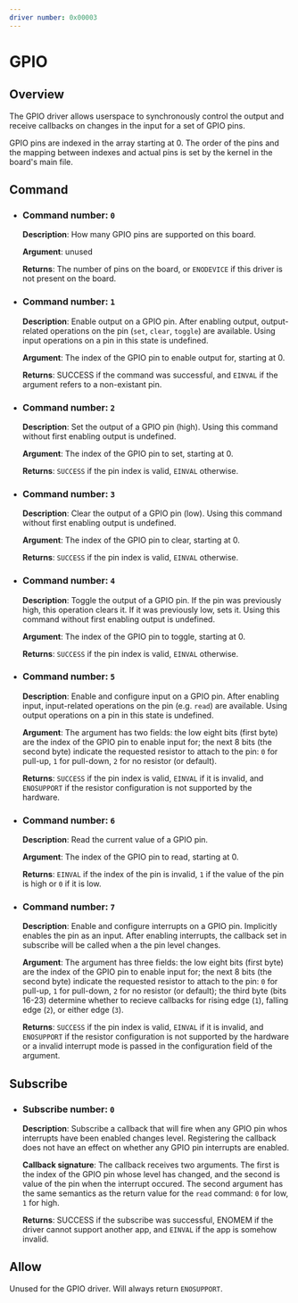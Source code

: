 ```yaml
---
driver number: 0x00003
---
```


# GPIO

## Overview

The GPIO driver allows userspace to synchronously control the output and
receive callbacks on changes in the input for a set of GPIO pins.

GPIO pins are indexed in the array starting at 0. The order of the pins and the
mapping between indexes and actual pins is set by the kernel in the board's
main file.

## Command

  * ### Command number: `0`

    **Description**: How many GPIO pins are supported on this board.

    **Argument**: unused

    **Returns**: The number of pins on the board, or `ENODEVICE` if this driver
    is not present on the board.


  * ### Command number: `1`

    **Description**: Enable output on a GPIO pin. After enabling output,
    output-related operations on the pin (`set`, `clear`, `toggle`) are
    available. Using input operations on a pin in this state is undefined.

    **Argument**: The index of the GPIO pin to enable output for, starting at
    0.

    **Returns**: SUCCESS if the command was successful, and `EINVAL` if the
    argument refers to a non-existant pin.

  * ### Command number: `2`

    **Description**: Set the output of a GPIO pin (high). Using this command
    without first enabling output is undefined.

    **Argument**: The index of the GPIO pin to set, starting at 0.

    **Returns**: `SUCCESS` if the pin index is valid, `EINVAL` otherwise.

  * ### Command number: `3`

    **Description**: Clear the output of a GPIO pin (low). Using this command
    without first enabling output is undefined.

    **Argument**: The index of the GPIO pin to clear, starting at 0.

    **Returns**: `SUCCESS` if the pin index is valid, `EINVAL` otherwise.

  * ### Command number: `4`

    **Description**: Toggle the output of a GPIO pin. If the pin was
    previously high, this operation clears it. If it was previously low, sets
    it. Using this command without first enabling output is undefined.

    **Argument**: The index of the GPIO pin to toggle, starting at 0.

    **Returns**: `SUCCESS` if the pin index is valid, `EINVAL` otherwise.

  * ### Command number: `5`

    **Description**: Enable and configure input on a GPIO pin. After enabling
    input, input-related operations on the pin (e.g. `read`) are available.
    Using output operations on a pin in this state is undefined.

    **Argument**: The argument has two fields: the low eight bits (first byte)
    are the index of the GPIO pin to enable input for; the next 8 bits (the
    second byte) indicate the requested resistor to attach to the pin: `0` for
    pull-up, `1` for pull-down, `2` for no resistor (or default).

    **Returns**: `SUCCESS` if the pin index is valid, `EINVAL` if it is
    invalid, and `ENOSUPPORT` if the resistor configuration is not supported by
    the hardware.

  * ### Command number: `6`

    **Description**: Read the current value of a GPIO pin.

    **Argument**: The index of the GPIO pin to read, starting at 0.

    **Returns**: `EINVAL` if the index of the pin is invalid, `1` if the value
    of the pin is high or `0` if it is low.

  * ### Command number: `7`

    **Description**: Enable and configure interrupts on a GPIO pin. Implicitly
    enables the pin as an input. After enabling interrupts, the callback set in
    subscribe will be called when a the pin level changes.

    **Argument**: The argument has three fields: the low eight bits (first
    byte) are the index of the GPIO pin to enable input for; the next 8 bits
    (the second byte) indicate the requested resistor to attach to the pin: `0`
    for pull-up, `1` for pull-down, `2` for no resistor (or default); the third
    byte (bits 16-23) determine whether to recieve callbacks for rising edge
    (`1`), falling edge (`2`), or either edge (`3`).

    **Returns**: `SUCCESS` if the pin index is valid, `EINVAL` if it is
    invalid, and `ENOSUPPORT` if the resistor configuration is not supported by
    the hardware or a invalid interrupt mode is passed in the configuration
    field of the argument.

## Subscribe

  * ### Subscribe number: `0`

    **Description**: Subscribe a callback that will fire when any GPIO pin whos
    interrupts have been enabled changes level. Registering the callback does
    not have an effect on whether any GPIO pin interrupts are enabled.

    **Callback signature**: The callback receives two arguments. The first is
    the index of the GPIO pin whose level has changed, and the second is value
    of the pin when the interrupt occured. The second argument has the same
    semantics as the return value for the `read` command: `0` for low, `1` for
    high.

    **Returns**: SUCCESS if the subscribe was successful, ENOMEM if the driver
    cannot support another app, and `EINVAL` if the app is somehow invalid.

## Allow

Unused for the GPIO driver. Will always return `ENOSUPPORT`.

